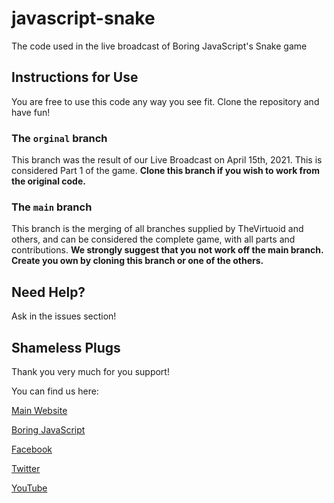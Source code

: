 # javascript-snake
The code used in the live broadcast of Boring JavaScript's Snake game

## Instructions for Use

You are free to use this code any way you see fit. Clone the repository and have fun!

### The ```orginal``` branch

This branch was the result of our Live Broadcast on April 15th, 2021. This is considered Part 1
of the game. **Clone this branch if you wish to work from the original code.** 

### The ```main``` branch

This branch is the merging of all branches supplied by TheVirtuoid and others, and can be
considered the complete game, with all parts and contributions. **We strongly suggest that you
not work off the main branch. Create you own by cloning this branch or one of the others.**

## Need Help?

Ask in the issues section!

## Shameless Plugs

Thank you very much for you support!

You can find us here:

[Main Website](https://www.thevirtuoid.com)

[Boring JavaScript](https://www.boringjavascript.com)

[Facebook](https://www.facebook.com/TheVirtuoid)

[Twitter](https://twitter.com/TheVirtuoid)

[YouTube](https://www.youtube.com/channel/UCKZ7CV6fI7xlh7zIE9TWqgw)

